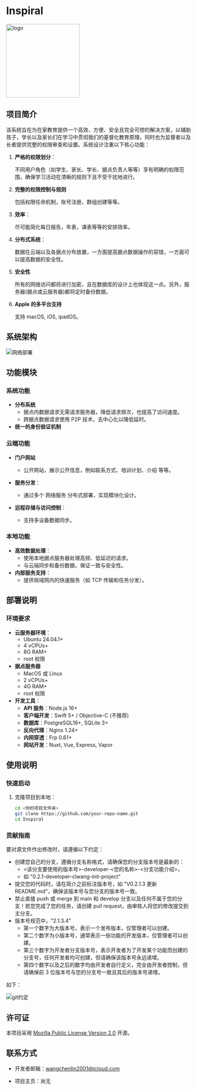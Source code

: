 # Inspiral

<img src="./Icons/Icon-macOS/icon_512x512.png" alt="logo" width="200" height="200" />

## 项目简介

该系统旨在为在家教育提供一个高效、方便、安全且完全可控的解决方案，以辅助孩子，学长以及家长们在学习中贯彻我们的基督化教育原理。同时也为监督者以及长者提供完整的权限审查和设置。系统设计注重以下核心功能：



1. **严格的权限划分**：

   不同用户角色（如学生、家长、学长、据点负责人等等）享有明确的权限范围，确保学习活动在清晰的规则下且不受干扰地进行。

2. **完整的权限控制与规则**

   包括权限任命机制，账号注册，群组创建等等。

3. **效率**：

   尽可能简化每日报告，年表，课表等等的安排效率。

4. **分布式系统**：

   数据在云端以及各据点分布放置，一方面提高据点数据操作的容错，一方面可以提高数据的安全性。

5. **安全性**

   所有的网络访问都将进行加密，且在数据库的设计上也体现这一点。另外，服务器(据点或云服务器)都将定时备份数据。

6. **Apple 的多平台支持**

   支持 macOS, iOS, ipadOS。
   
   

## 系统架构

![网络部署](./diagrams/1.网络部署.png)



## 功能模块

### 系统功能

* **分布系统**
  * 据点内数据请求无需请求服务器，降低请求频次，也提高了访问速度。
  * 跨据点数据请求使用 P2P 技术，去中心化以降低延时。
* **统一的身份验证机制**

### 云端功能

- **门户网站**
  - 公开网站，展示公开信息，例如联系方式、培训计划、介绍 等等。
  
- **服务分发**：
  - 通过多个 网络服务 分布式部署，实现模块化设计。
- **远程存储与访问控制**：
  - 支持多设备数据同步。

### 本地功能
- **高效数据处理**：
  - 使用本地据点服务器处理高频、低延迟的请求。
  - 与云端同步和备份数据，保证一致与安全性。
- **内部服务支持**：
  - 提供局域网内的快速服务（如 TCP 传输和任务分发）。



## 部署说明

### 环境要求

- **云服务器环境**：
  - Ubuntu 24.04.1+
  - 4 vCPUs+
  - 8G RAM+
  - root 权限
- **据点服务器**
  - MacOS 或 Linux
  - 2 vCPUs+
  - 4G RAM+
  - root 权限
- **开发工具**：
  - **API 服务**：Node.js 16+
  - **客户端开发**：Swift 5+ / Objective-C (不推荐)
  - **数据库**：PostgreSQL16+, SQLite 3+
  - **反向代理**：Nginx 1.24+
  - **内网穿透**：Frp 0.61+
  - **网站开发**：Nuxt, Vue, Express, Vapor



## 使用说明

### 快速启动
1. 克隆项目到本地：
   ```bash
   cd <你的项目文件夹>
   git clone https://github.com/your-repo-name.git
   cd Inspiral
   ```


### **贡献指南**

 要对源文件作出修改时，请遵循以下约定：

* 创建您自己的分支，遵循分支名称格式，请确保您的分支版本号是最新的：
  * <该分支要使用的版本号>-developer-<您的名称>-<分支功能介绍>，
  * 如 "0.2.1-developer-clwang-init-project"
* 提交您的代码时，请在简介之前标注版本号，如 "V0.2.1.3 更新 README.md"，确保该版本号与您分支的版本号一致。
* 禁止直接 push 或 merge 到 main 和 develop 分支以及任何不属于您的分支！若您完成了您的任务，请创建 pull request，由审核人将您的修改提交到主分支。
* 版本号规范中，"2.1.3.4"
  * 第一个数字为大版本号，表示一个发布版本，仅管理者可以创建。
  * 第二个数字为小版本号，通常表示一些功能的开发版本，仅管理者可以创建。
  * 第三个数字为开发者分支版本号，表示开发者为了开发某个功能而创建的分支号，任何开发者均可创建，但请确保该版本号永远递增。
  * 第四个数字以及之后的数字均由开发者自行定义，完全由开发者控制，但请确保前 3 位版本号与您的分支号一致且其后的版本号递增。

如下：

![git约定](./diagrams/2.git约定.png)

## **许可证**

本项目采用 [Mozilla Public License Version 2.0](LICENSE) 开源。



## **联系方式**

* 开发者邮箱：wangchenlin2001@icloud.com

* 项目主页：尚无
